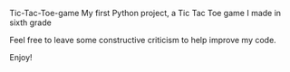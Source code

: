Tic-Tac-Toe-game
My first Python project, a Tic Tac Toe game I made in sixth grade


Feel free to leave some constructive criticism to help improve my code.

Enjoy!

